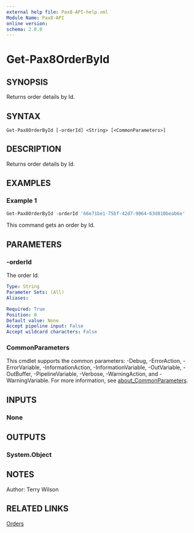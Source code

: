 ```yaml
---
external help file: Pax8-API-help.xml
Module Name: Pax8-API
online version:
schema: 2.0.0
---
```


# Get-Pax8OrderById

## SYNOPSIS
Returns order details by Id.

## SYNTAX

```
Get-Pax8OrderById [-orderId] <String> [<CommonParameters>]
```

## DESCRIPTION
Returns order details by Id.

## EXAMPLES

### Example 1
```powershell
Get-Pax8OrderById -orderId '66e71be1-75bf-42d7-9064-63d810beab6e'
```

This command gets an order by Id.

## PARAMETERS

### -orderId
The order Id.

```yaml
Type: String
Parameter Sets: (All)
Aliases:

Required: True
Position: 0
Default value: None
Accept pipeline input: False
Accept wildcard characters: False
```

### CommonParameters
This cmdlet supports the common parameters: -Debug, -ErrorAction, -ErrorVariable, -InformationAction, -InformationVariable, -OutVariable, -OutBuffer, -PipelineVariable, -Verbose, -WarningAction, and -WarningVariable. For more information, see [about_CommonParameters](http://go.microsoft.com/fwlink/?LinkID=113216).

## INPUTS

### None

## OUTPUTS

### System.Object
## NOTES
Author: Terry Wilson

## RELATED LINKS

[Orders](https://docs.pax8.com/api/v1#tag/Orders)
